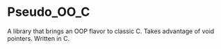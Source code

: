 # Pseudo_OO_C
A library that brings an OOP flavor to classic C. Takes advantage of void pointers. Written in C.
